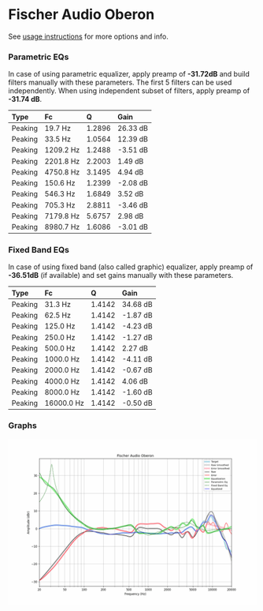 # Fischer Audio Oberon
See [usage instructions](https://github.com/jaakkopasanen/AutoEq#usage) for more options and info.

### Parametric EQs
In case of using parametric equalizer, apply preamp of **-31.72dB** and build filters manually
with these parameters. The first 5 filters can be used independently.
When using independent subset of filters, apply preamp of **-31.74 dB**.

| Type    | Fc        |      Q | Gain     |
|:--------|:----------|:-------|:---------|
| Peaking | 19.7 Hz   | 1.2896 | 26.33 dB |
| Peaking | 33.5 Hz   | 1.0564 | 12.39 dB |
| Peaking | 1209.2 Hz | 1.2488 | -3.51 dB |
| Peaking | 2201.8 Hz | 2.2003 | 1.49 dB  |
| Peaking | 4750.8 Hz | 3.1495 | 4.94 dB  |
| Peaking | 150.6 Hz  | 1.2399 | -2.08 dB |
| Peaking | 546.3 Hz  | 1.6849 | 3.52 dB  |
| Peaking | 705.3 Hz  | 2.8811 | -3.46 dB |
| Peaking | 7179.8 Hz | 5.6757 | 2.98 dB  |
| Peaking | 8980.7 Hz | 1.6086 | -3.01 dB |

### Fixed Band EQs
In case of using fixed band (also called graphic) equalizer, apply preamp of **-36.51dB**
(if available) and set gains manually with these parameters.

| Type    | Fc         |      Q | Gain     |
|:--------|:-----------|:-------|:---------|
| Peaking | 31.3 Hz    | 1.4142 | 34.68 dB |
| Peaking | 62.5 Hz    | 1.4142 | -1.87 dB |
| Peaking | 125.0 Hz   | 1.4142 | -4.23 dB |
| Peaking | 250.0 Hz   | 1.4142 | -1.27 dB |
| Peaking | 500.0 Hz   | 1.4142 | 2.27 dB  |
| Peaking | 1000.0 Hz  | 1.4142 | -4.11 dB |
| Peaking | 2000.0 Hz  | 1.4142 | -0.67 dB |
| Peaking | 4000.0 Hz  | 1.4142 | 4.06 dB  |
| Peaking | 8000.0 Hz  | 1.4142 | -1.60 dB |
| Peaking | 16000.0 Hz | 1.4142 | -0.50 dB |

### Graphs
![](./Fischer%20Audio%20Oberon.png)